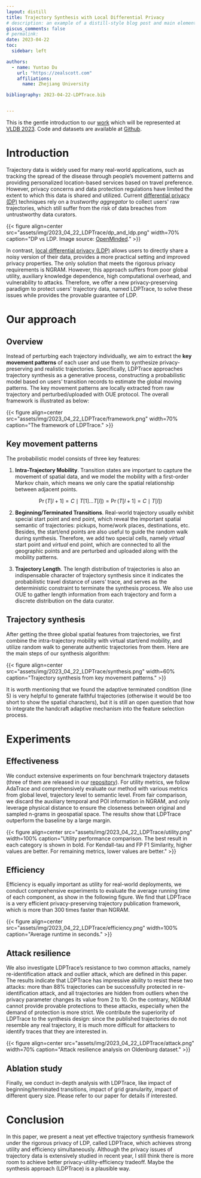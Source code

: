 ```yaml
---
layout: distill
title: Trajectory Synthesis with Local Differential Privacy
# description: an example of a distill-style blog post and main elements
giscus_comments: false
# permalink: 
date: 2023-04-22
toc:
  sidebar: left

authors:
  - name: Yuntao Du
    url: "https://zealscott.com"
    affiliations:
      name: Zhejiang University

bibliography: 2023-04-22-LDPTrace.bib


---
```


This is the gentle introduction to our [work](https://arxiv.org/abs/2302.06180) which will be represented at [VLDB 2023](https://vldb.org/2023/). Code and datasets are available at [Github](https://github.com/zealscott/LDPTrace).

# Introduction

Trajectory data is widely used for many real-world applications, such as tracking the spread of the disease through people’s movement patterns and providing personalized location-based services based on travel preference. However, privacy concerns and data protection regulations have limited the extent to which this data is shared and utilized. Current [differential privacy (DP)](https://en.wikipedia.org/wiki/Differential_privacy) techniques rely on a *trustworthy aggregator* to collect users' raw trajectories, which still suffer from the risk of data breaches from untrustworthy data curators.


{{< figure align=center src="assets/img/2023_04_22_LDPTrace/dp_and_ldp.png"  width=70%  caption="DP vs LDP. Image source: [OpenMinded](https://blog.openmined.org/basics-local-differential-privacy-vs-global-differential-privacy/)." >}}


In contrast, [local differential privacy (LDP)](https://en.wikipedia.org/wiki/Local_differential_privacy) allows users to directly share a noisy version of their data, provides a more practical setting and improved privacy properties. The only solution that meets the rigorous privacy requirements is NGRAM<d-cite key="ngram"></d-cite>. However, this approach suffers from poor global utility, auxiliary knowledge dependence, high computational overhead, and vulnerability to attacks. Therefore, we offer a new privacy-preserving paradigm to protect users' trajectory data, named LDPTrace, to solve these issues while provides the provable guarantee of LDP. 

# Our approach


## Overview

Instead of perturbing each trajectory individually, we aim to extract the **key movement patterns** of each user and use them to synthesize privacy-preserving and realistic trajectories. Specifically, LDPTrace approaches trajectory synthesis as a generative process, constructing a probabilistic model based on users’ transition records to estimate the global moving patterns. The key movement patterns are locally extracted from raw trajectory and perturbed/uploaded with OUE<d-cite key="oue"></d-cite> protocol. The overall framework is illustrated as below:


{{< figure align=center src="assets/img/2023_04_22_LDPTrace/framework.png"  width=70%  caption="The framework of LDPTrace." >}}


## Key movement patterns 

The probabilistic model consists of three key features:

1. **Intra-Trajectory Mobility**. Transition states are important to capture the movement of spatial data, and we model the mobility with a first-order Markov chain, which means we only care the spatial relationship between adjacent points.

$$\operatorname{Pr}(T[l+1]=C \mid T[1] \ldots T[l])=\operatorname{Pr}(T[l+1]=C \mid T[l])$$

2. **Beginning/Terminated Transitions**. Real-world trajectory usually exhibit special start point and end point, which reveal the important spatial semantic of trajectories: pickups, home/work places, destinations, etc. Besides, the start/end points are also useful to guide the random walk during synthesis. Therefore, we add two special cells, namely *virtual* start point and *virtual* end point, which are connected to all the geographic points and are perturbed and uploaded along with the mobility patterns.  

3. **Trajectory Length**. The length distribution of trajectories is also an indispensable character of trajectory synthesis since it indicates the probabilistic travel distance of users’ trace, and serves as the deterministic constraint to terminate the synthesis process. We also use OUE to gather length information from each trajectory and form a discrete distribution on the data curator.

## Trajectory synthesis

After getting the three global spatial features from trajectories, we first combine the intra-trajectory mobility with virtual start/end mobility, and utilize random walk to generate authentic trajectories from them. Here are the main steps of our synthesis algorithm:

{{< figure align=center src="assets/img/2023_04_22_LDPTrace/synthesis.png"  width=60%  caption="Trajectory synthesis from key movement patterns." >}}


It is worth mentioning that we found the adaptive terminated condition (line 5) is very helpful to generate faithful trajectories (otherwise it would be too short to show the spatial characters), but it is still an open question that how to integrate the handcraft adaptive mechanism into the feature selection process. 

# Experiments

## Effectiveness

We conduct extensive experiments on four benchmark trajectory datasets (three of them are released in our [repository](https://github.com/zealscott/LDPTrace)). For utility metrics, we follow AdaTrace<d-cite key="adtrace"></d-cite> and comprehensively evaluate our method with various metrics from global level, trajectory level to semantic level. From fair comparison, we discard the auxiliary temporal and POI information in NGRAM, and only leverage physical distance to ensure the closeness between original and sampled n-grams in geospatial space. The results show that LDPTrace outperform the baseline by a large margin.


{{< figure align=center src="assets/img/2023_04_22_LDPTrace/utility.png"  width=100%  caption="Utility performance comparison. The best result in each category is shown in bold. For Kendall-tau and FP F1 Similarity, higher values are better. For remaining metrics, lower values are better." >}}


## Efficiency

Efficiency is equally important as utility for real-world deployments, we conduct comprehensive experiments to evaluate
the average running time of each component, as show in the following figure. We find that LDPTrace is a very efficient privacy-preserving trajectory publication framework, which is more than 300 times faster than NGRAM.

{{< figure align=center src="assets/img/2023_04_22_LDPTrace/efficiency.png"  width=100%  caption="Average runtime in seconds." >}}

## Attack resilience

We also investigate LDPTrace’s resistance to two common attacks, namely re-identification attack and outlier attack, which are defined in this paper<d-cite key="adtrace"></d-cite>. The results indicate that LDPTrace has impressive ability to resist these two attacks: more than 88% trajectories can be successfully protected in re-identification attack, and all trajectories are hidden from outliers when the privacy parameter changes its value from 2 to 10. On the contrary, NGRAM cannot provide provable protections to these attacks, especially when the demand of protection is more strict. We contribute the superiority of LDPTrace to the synthesis design: since the published trajectories do not resemble any real trajectory, it is much more difficult for attackers to identify traces that they are interested in.

{{< figure align=center src="assets/img/2023_04_22_LDPTrace/attack.png"  width=70%  caption="Attack resilience analysis on Oldenburg dataset." >}}



## Ablation study

Finally, we conduct in-depth analysis with LDPTrace, like impact of beginning/terminated transitions, impact of grid granularity, impact of different query size. Please refer to our paper for details if interested.



# Conclusion

In this paper, we present a neat yet effective trajectory synthesis
framework under the rigorous privacy of LDP, called LDPTrace,
which achieves strong utility and efficiency simultaneously. Although the privacy issues of trajectory data is extensively studied in recent year, I still think there is more room to achieve better privacy-utility-efficiency tradeoff. Maybe the synthesis approach (LDPTrace) is a plausible way.